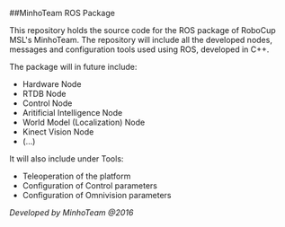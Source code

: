 ##MinhoTeam ROS Package

This repository holds the source code for the ROS package of RoboCup MSL's MinhoTeam. The repository will include all the developed nodes, messages and configuration tools used using ROS, developed in C++.

The package will in future include:

 * Hardware Node
 * RTDB Node
 * Control Node
 * Aritificial Intelligence Node
 * World Model (Localization) Node
 * Kinect Vision Node
 * (...)
 
It will also include under Tools:
 
 * Teleoperation of the platform
 * Configuration of Control parameters
 * Configuration of Omnivision parameters
  
*Developed by MinhoTeam @2016*
